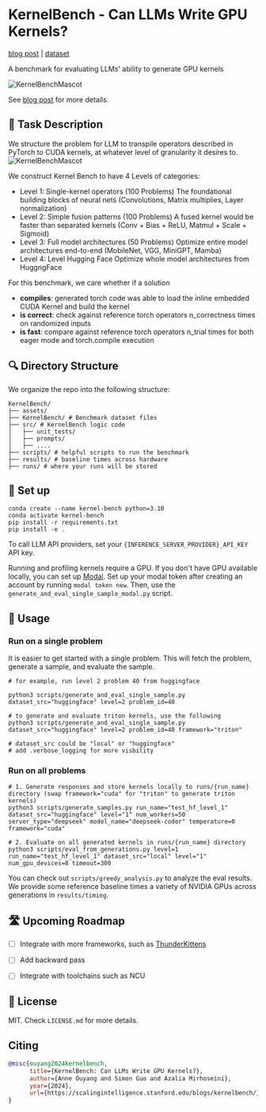 # KernelBench - Can LLMs Write GPU Kernels?
[blog post](https://scalingintelligence.stanford.edu/blogs/kernelbench/) | [dataset](https://huggingface.co/datasets/ScalingIntelligence/KernelBench)

A benchmark for evaluating LLMs' ability to generate GPU kernels

![KernelBenchMascot](./assets/figures/KernelBenchMascot.png)

<!-- TODO: Add blog post -->

See [blog post](https://scalingintelligence.stanford.edu/blogs/kernelbench/) for more details.

## 👋 Task Description
We structure the problem for LLM to transpile operators described in PyTorch to CUDA kernels, at whatever level of granularity it desires to.
![KernelBenchMascot](./assets/figures/KernelBenchWorkFlow.png)

We construct Kernel Bench to have 4 Levels of categories:
- Level 1: Single-kernel operators (100 Problems)
    The foundational building blocks of neural nets (Convolutions, Matrix multiplies, Layer normalization)
- Level 2: Simple fusion patterns (100 Problems)
    A fused kernel would be faster than separated kernels (Conv + Bias + ReLU, Matmul + Scale + Sigmoid)
- Level 3: Full model architectures (50 Problems)
    Optimize entire model architectures end-to-end (MobileNet, VGG, MiniGPT, Mamba)
- Level 4: Level Hugging Face
    Optimize whole model architectures from HuggngFace

For this benchmark, we care whether if a solution 
- **compiles**: generated torch code was able to load the inline embedded CUDA Kernel and build the kernel
- **is correct**: check against reference torch operators n_correctness times on randomized inputs
- **is fast**: compare against reference torch operators n_trial times for both eager mode and torch.compile execution

## 🔍 Directory Structure
We organize the repo into the following structure:
```
KernelBench/
├── assets/
├── KernelBench/ # Benchmark dataset files
├── src/ # KernelBench logic code
│   ├── unit_tests/  
│   ├── prompts/
│   ├── ....
├── scripts/ # helpful scripts to run the benchmark
├── results/ # baseline times across hardware 
├── runs/ # where your runs will be stored
```

## 🔧 Set up
```
conda create --name kernel-bench python=3.10
conda activate kernel-bench
pip install -r requirements.txt
pip install -e . 
```

To call LLM API providers, set your `{INFERENCE_SERVER_PROVIDER}_API_KEY` API key.

Running and profiling kernels require a GPU. 
If you don't have GPU available locally, you can set up [Modal](https://modal.com/). Set up your modal token after creating an account by running `modal token new`. Then, use the `generate_and_eval_single_sample_modal.py` script.

## 🚀 Usage
### Run on a single problem 
It is easier to get started with a single problem. This will fetch the problem, generate a sample, and evaluate the sample.

```
# for example, run level 2 problem 40 from huggingface

python3 scripts/generate_and_eval_single_sample.py dataset_src="huggingface" level=2 problem_id=40

# to generate and evaluate triton kernels, use the following
python3 scripts/generate_and_eval_single_sample.py dataset_src="huggingface" level=2 problem_id=40 framework="triton"

# dataset_src could be "local" or "huggingface"
# add .verbose_logging for more visbility
```

### Run on all problems 

```
# 1. Generate responses and store kernels locally to runs/{run_name} directory (swap framework="cuda" for "triton" to generate triton kernels)
python3 scripts/generate_samples.py run_name="test_hf_level_1" dataset_src="huggingface" level="1" num_workers=50 server_type="deepseek" model_name="deepseek-coder" temperature=0 framework="cuda"

# 2. Evaluate on all generated kernels in runs/{run_name} directory
python3 scripts/eval_from_generations.py level=1 run_name="test_hf_level_1" dataset_src="local" level="1" num_gpu_devices=8 timeout=300

```

You can check out `scripts/greedy_analysis.py` to analyze the eval results.
We provide some reference baseline times a variety of NVIDIA GPUs across generations in `results/timing`.

## 🛣️ Upcoming Roadmap
- [ ] Integrate with more frameworks, such as [ThunderKittens](https://github.com/HazyResearch/ThunderKittens)
- [ ] Add backward pass
- [ ] Integrate with toolchains such as NCU


<!-- Add Citation -->

## 🪪 License
MIT. Check `LICENSE.md` for more details.

## Citing
```bibtex
@misc{ouyang2024kernelbench,
      title={KernelBench: Can LLMs Write GPU Kernels?}, 
      author={Anne Ouyang and Simon Guo and Azalia Mirhoseini},
      year={2024},
      url={https://scalingintelligence.stanford.edu/blogs/kernelbench/}, 
}
```
